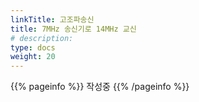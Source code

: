 ```yaml
---
linkTitle: 고조파송신
title: 7MHz 송신기로 14MHz 교신
# description: 
type: docs
weight: 20
---
```


{{% pageinfo %}}
작성중
{{% /pageinfo %}} 